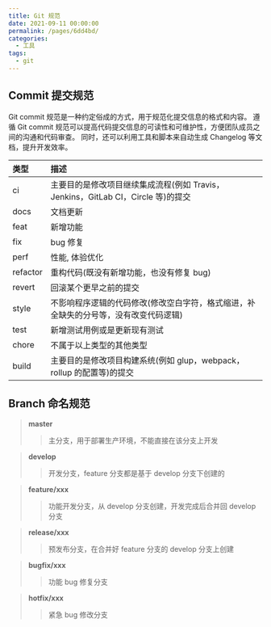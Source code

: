 ```yaml
---
title: Git 规范
date: 2021-09-11 00:00:00
permalink: /pages/6dd4bd/
categories: 
  - 工具
tags: 
  - git
---
```


## Commit 提交规范

Git commit 规范是一种约定俗成的方式，用于规范化提交信息的格式和内容。
遵循 Git commit 规范可以提高代码提交信息的可读性和可维护性，方便团队成员之间的沟通和代码审查。
同时，还可以利用工具和脚本来自动生成 Changelog 等文档，提升开发效率。

<!-- more -->

| 类型     | 描述                                                                                 |
| :------- | :----------------------------------------------------------------------------------- |
| ci       | 主要目的是修改项目继续集成流程(例如 Travis，Jenkins，GitLab CI，Circle 等)的提交     |
| docs     | 文档更新                                                                             |
| feat     | 新增功能                                                                             |
| fix      | bug 修复                                                                             |
| perf     | 性能, 体验优化                                                                       |
| refactor | 重构代码(既没有新增功能，也没有修复 bug)                                             |
| revert   | 回滚某个更早之前的提交                                                               |
| style    | 不影响程序逻辑的代码修改(修改空白字符，格式缩进，补全缺失的分号等，没有改变代码逻辑) |
| test     | 新增测试用例或是更新现有测试                                                         |
| chore    | 不属于以上类型的其他类型                                                             |
| build    | 主要目的是修改项目构建系统(例如 glup，webpack，rollup 的配置等)的提交                |

## Branch 命名规范

> **master**
>
> > 主分支，用于部署生产环境，不能直接在该分支上开发

> **develop**
>
> > 开发分支，feature 分支都是基于 develop 分支下创建的

> **feature/xxx**
>
> > 功能开发分支，从 develop 分支创建，开发完成后合并回 develop 分支

> **release/xxx**
>
> > 预发布分支，在合并好 feature 分支的 develop 分支上创建

> **bugfix/xxx**
>
> > 功能 bug 修复分支

> **hotfix/xxx**
>
> > 紧急 bug 修改分支
